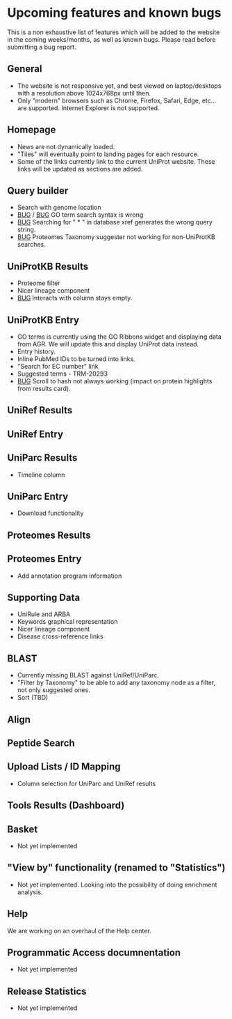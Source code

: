 # Upcoming features and known bugs

This is a non exhaustive list of features which will be added to the website in the coming weeks/months, as well as known bugs. Please read before submitting a bug report.

## General

- The website is not responsive yet, and best viewed on laptop/desktops with a resolution above 1024x768px until then.
- Only "modern" browsers such as Chrome, Firefox, Safari, Edge, etc... are supported. Internet Explorer is not supported.

## Homepage

- News are not dynamically loaded.
- "Tiles" will eventually point to landing pages for each resource.
- Some of the links currently link to the current UniProt website. These links will be updated as sections are added.

## Query builder

- Search with genome location
- [BUG](https://www.ebi.ac.uk/panda/jira/browse/TRM-23247) / [BUG](https://www.ebi.ac.uk/panda/jira/browse/TRM-25581) GO term search syntax is wrong
- [BUG](https://www.ebi.ac.uk/panda/jira/browse/TRM-25580) Searching for " \* " in database xref generates the wrong query string.
- [BUG](https://www.ebi.ac.uk/panda/jira/browse/TRM-25889) Proteomes Taxonomy suggester not working for non-UniProtKB searches.

## UniProtKB Results

- Proteome filter
- Nicer lineage component
- [BUG](https://www.ebi.ac.uk/panda/jira/browse/TRM-24893) Interacts with column stays empty.

## UniProtKB Entry

- GO terms is currently using the GO Ribbons widget and displaying data from AGR. We will update this and display UniProt data instead.
- Entry history.
- Inline PubMed IDs to be turned into links.
- "Search for EC number" link
- Suggested terms - TRM-20293
- [BUG](https://www.ebi.ac.uk/panda/jira/browse/TRM-25578) Scroll to hash not always working (impact on protein highlights from results card).

## UniRef Results

## UniRef Entry

## UniParc Results

- Timeline column

## UniParc Entry

- Download functionality

## Proteomes Results

## Proteomes Entry

- Add annotation program information

## Supporting Data

- UniRule and ARBA
- Keywords graphical representation
- Nicer lineage component
- Disease cross-reference links

## BLAST

- Currently missing BLAST against UniRef/UniParc.
- "Filter by Taxonomy" to be able to add any taxonomy node as a filter, not only suggested ones.
- Sort (TBD)

## Align

## Peptide Search

## Upload Lists / ID Mapping

- Column selection for UniParc and UniRef results 

## Tools Results (Dashboard)

## Basket

- Not yet implemented

## "View by" functionality (renamed to "Statistics")

- Not yet implemented. Looking into the possibility of doing enrichment analysis.

## Help

We are working on an overhaul of the Help center.

## Programmatic Access documnentation

- Not yet implemented

## Release Statistics

- Not yet implemented
